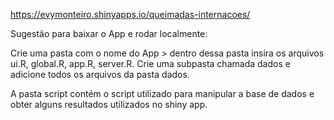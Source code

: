 https://evymonteiro.shinyapps.io/queimadas-internacoes/


Sugestão para baixar o App e rodar localmente:

Crie uma pasta com o nome do App > dentro dessa pasta insira os arquivos ui.R, global.R, app.R, server.R. 
Crie uma subpasta chamada dados e adicione todos os arquivos da pasta dados. 

A pasta script contém o script utilizado para manipular a base de dados e obter alguns resultados utilizados no shiny app. 
